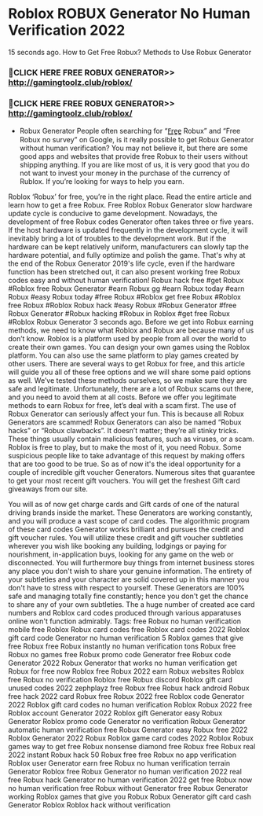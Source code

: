 # Roblox ROBUX Generator No Human Verification 2022

15 seconds ago. How to Get Free Robux? Methods to Use Robux Generator

### 🔴CLICK HERE FREE ROBUX GENERATOR>>  http://gamingtoolz.club/roblox/

 

### 🔴CLICK HERE FREE ROBUX GENERATOR>>  http://gamingtoolz.club/roblox/

 

- Robux Generator People often searching for “F̳r̳e̳e̳ Robux” and “Free Robux no survey” on Google, is it really possible to get Robux Generator without human verification? You may not believe it, but there are some good apps and websites that provide free Robux to their users without shipping anything. If you are like most of us, it is very good that you do not want to invest your money in the purchase of the currency of Rublox. If you’re looking for ways to help you earn.

Roblox ‘Robux’ for free, you’re in the right place. Read the entire article and learn how to get a free Robux. Free Roblox Robux Generator slow hardware update cycle is conducive to game development. Nowadays, the development of free Robux codes Generator often takes three or five years. If the host hardware is updated frequently in the development cycle, it will inevitably bring a lot of troubles to the development work. But if the hardware can be kept relatively uniform, manufacturers can slowly tap the hardware potential, and fully optimize and polish the game. That's why at the end of the Robux Generator 2019's life cycle, even if the hardware function has been stretched out, it can also present working free Robux codes easy and without human verification! Robux hack free #get Robux #Roblox free Robux Generator #earn Robux gg #earn Robux today #earn Robux #easy Robux today #free Robux #Roblox get free Robux #Roblox free Robux #Roblox Robux hack #easy Robux #Robux Generator #free Robux Generator #Robux hacking #Robux in Roblox #get free Robux #Roblox Robux Generator 3 seconds ago. Before we get into Robux earning methods, we need to know what Roblox and Robux are because many of us don’t know. Roblox is a platform used by people from all over the world to create their own games. You can design your own games using the Roblox platform. You can also use the same platform to play games created by other users. There are several ways to get Robux for free, and this article will guide you all of these free options and we will share some paid options as well. We’ve tested these methods ourselves, so we make sure they are safe and legitimate. Unfortunately, there are a lot of Robux scams out there, and you need to avoid them at all costs. Before we offer you legitimate methods to earn Robux for free, let’s deal with a scam first. The use of Robux Generator can seriously affect your fun. This is because all Robux Generators are scammed! Robux Generators can also be named “Robux hacks” or “Robux clawbacks”. It doesn’t matter; they’re all stinky tricks. These things usually contain malicious features, such as viruses, or a scam. Roblox is free to play, but to make the most of it, you need Robux. Some suspicious people like to take advantage of this request by making offers that are too good to be true. So as of now it's the ideal opportunity for a couple of incredible gift voucher Generators. Numerous sites that guarantee to get your most recent gift vouchers. You will get the freshest Gift card giveaways from our site.

You will as of now get charge cards and Gift cards of one of the natural driving brands inside the market. These Generators are working constantly, and you will produce a vast scope of card codes. The algorithmic program of these card codes Generator works brilliant and pursues the credit and gift voucher rules. You will utilize these credit and gift voucher subtleties wherever you wish like booking any building, lodgings or paying for nourishment, in-application buys, looking for any game on the web or disconnected. You will furthermore buy things from internet business stores any place you don't wish to share your genuine information. The entirety of your subtleties and your character are solid covered up in this manner you don't have to stress with respect to yourself. These Generators are 100% safe and managing totally fine constantly; hence you don't get the chance to share any of your own subtleties. The a huge number of created ace card numbers and Roblox card codes produced through various apparatuses online won't function admirably. Tags: free Robux no human verification mobile free Roblox Robux card codes free Roblox card codes 2022 Roblox gift card code Generator no human verification 5 Roblox games that give free Robux free Robux instantly no human verification tons Robux free Robux no games free Robux promo code Generator free Robux code Generator 2022 Robux Generator that works no human verification get Robux for free now Roblox free Robux 2022 earn Robux websites Roblox free Robux no verification Roblox free Robux discord Roblox gift card unused codes 2022 zephplayz free Robux free Robux hack android Robux free hack 2022 card Robux free Robux 2022 free Roblox code Generator 2022 Roblox gift card codes no human verification Roblox Robux 2022 free Roblox account Generator 2022 Roblox gift Generator easy Robux Generator Roblox promo code Generator no verification Robux Generator automatic human verification free Robux Generator easy Robux free 2022 Roblox Generator 2022 Robux Roblox game card codes 2022 Roblox Robux games way to get free Robux nonsense diamond free Robux free Robux real 2022 instant Robux hack 50 Robux free free Robux no app verification Roblox user Generator earn free Robux no human verification terrain Generator Roblox free Robux Generator no human verification 2022 real free Robux hack Generator no human verification 2022 get free Robux now no human verification free Robux without Generator free Robux Generator working Roblox games that give you Robux Robux Generator gift card cash Generator Roblox Roblox hack without verification


